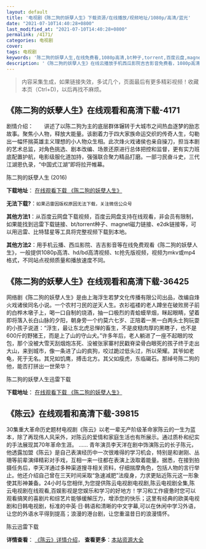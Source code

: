 ```yaml
---
layout: default
title: '电视剧《陈二狗的妖孽人生》下载资源/在线播放/视频地址/1080p/高清/蓝光'
date: "2021-07-10T14:40:28+0800"
last_modified_at: "2021-07-10T14:40:28+0800"
permalink: /4171/
categories: 电视剧
cover:
tags: 电视剧
keywords: '陈二狗的妖孽人生,在线免费看,1080p高清,bt种子,torrent,百度云盘,magnet,磁力链,迅雷下载资源'
description: '《陈二狗的妖孽人生》在线云播放手机西瓜影院吉吉影音免费看，1080p高清bd/hd未删减完整版和tc抢先枪版，mkv/mp4格式，附带bt/torrent种子、magnet/磁力链、百度云盘、网盘资源迅雷下载链接'
---
```


>内容采集生成，如果链接失效，多试几个，页面最后有更多精彩视频！收藏本页（Ctrl+D)，以后再找不麻烦。


## 《陈二狗的妖孽人生》在线观看和高清下载-4171

剧情介绍：　　讲述了以陈二狗为主的底层群体辗转于大城市之间热血逐梦的励志故事。聚焦小人物，释放大能量。该剧着力于四大家族命运交织的传奇人生，勾勒出一幅怀揣英雄主义理想的小人物众生相。此次烽火戏诸侯也亲自操刀，担当本剧的艺术总监，对角色挑选、剧本改编、场景还原进行总体把控和监督，更有实力班底配置护航，电影级服化道加持，强强联合聚力精品打磨。一部刁民奋斗史，三代江湖恩仇录，“中国式江湖”即将拉开帷幕。


陈二狗的妖孽人生 (2016)

**下载地址**： [在线观看下载 《陈二狗的妖孽人生》](https://www.btbtdy.me/btdy/dy7591.html) 


**无法下载?**：`如果迅雷因版权原因无法下载，关注微信公众号 `

**其他方法1**：从百度云网盘下载视频，百度云网盘支持在线观看，非会员有限制，如果能找到迅雷下载链接、bt/torrent种子、magnet磁力链接、e2dk链接等，可以用迅雷、比特彗星等工具将完整视频下载到本地。

**其他方法2**：用手机云播、西瓜影院、吉吉影音等在线免费观看《陈二狗的妖孽人生》，一般提供1080p高清、hd/bd高清视频、tc抢先版视频，视频为mkv或mp4格式，不同站点视频质量和播放速度不同。


## 《陈二狗的妖孽人生》在线观看和高清下载-36425

网络剧《陈二狗的妖孽人生》是由上海浮生若梦文化传播有限公司出品，改编自烽火戏诸侯同名小说。一个农村刁民的逆天人生。衣衫褴褛的老人蹲坐在破败房子前的白桦木墩子上，喝一口自制的烧酒，抽一口极烈的青蛤蟆旱烟，眯起眼睛，望着即将落入长白山脉的夕阳，朝身旁一个约莫六七岁、正陪着一黑一白两头土狗玩耍的小孩子说道：“浮生，最让东北虎忌惮的畜生，不是皮糙肉厚的黑瞎子，也不是600斤的野猪王，而是上了山的守山犬。”许多年后，老人躺进了一座不起眼的坟包，那个没被大雪天刮烟炮冻死、没被张家寨村民戳脊梁骨白眼死的孩子终于走出大山，来到城市，像一条进了山的疯狗，咬过跪过低头过，所以荣耀。其爷如老龟，死于无名。其兄如饥鹰，搏击北方。其父如瘦虎，东临碣石。那绰号陈二狗的他，能否打拼出一世荣华？


陈二狗的妖孽人生迅雷下载

**下载地址**： [在线观看下载 《陈二狗的妖孽人生》](https://www.993dy.com//vod-detail-id-13495.html) 


## 《陈云》在线观看和高清下载-39815

30集重大革命历史题材电视剧《陈云》以老一辈无产阶级革命家陈云的一生为蓝本，除了再现伟人风采外，对陈云的爱情和家庭生活也有所展示。通过质朴和纪实的手法展现其70年革命生涯。 …… 青年演员李天洋在剧中饰演陈云的长子陈元，他透露加盟《陈云》是自己表演经历中一次很难得的学习机会，特别是和谢刚、丛珊等前辈演绎精彩对手戏，互相一来一往都在表演上汲取着能量。据悉，在接到拍摄任务后，李天洋通过多种渠道搜寻相关资料，仔细揣摩角色，包括人物的言行举止。他还介绍自己曾在三天时间采取&ldquo;急速减肥&rdquo;法瘦身，力求更贴近陈元这一形象使其形神兼备。24小时与您相伴,为您提供陈云电视剧电视剧,陈云电视剧全集,陈云电视剧在线观看,百娱影视是您娱乐和学习的好地方！学习和工作疲惫时您可以观看搞笑的喜剧片和综艺片能够缓解压力，增添您的快乐；这里有经典的欧美电视剧和日韩电视剧，标准的中英·日&middot;韩语和清晰的中文字幕,可以在休闲中学习外语，让您的外语水平得到提高；浪漫的港台剧，让您重温昔日的浪漫情怀。</p>


陈云迅雷下载

**详情查看**： [《陈云》详情介绍](/movie/39815/)， **查看更多**：[本站资源大全](/movie/t/all/)

